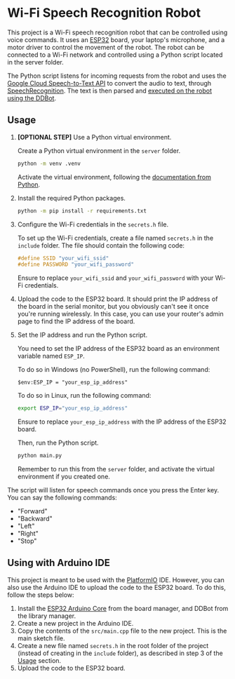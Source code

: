 # Wi-Fi Speech Recognition Robot

This project is a Wi-Fi speech recognition robot that can be controlled using voice commands. It uses an [ESP32](https://www.espressif.com/en/products/socs/esp32) board, your laptop's microphone, and a motor driver to control the movement of the robot. The robot can be connected to a Wi-Fi network and controlled using a Python script located in the server folder.

The Python script listens for incoming requests from the robot and uses the [Google Cloud Speech-to-Text API](https://cloud.google.com/speech-to-text) to convert the audio to text, through [SpeechRecognition](https://github.com/Uberi/speech_recognition). The text is then parsed and [executed on the robot using the DDBot](https://github.com/eccentricOrange/DDBot).

## Usage
1.  **\[OPTIONAL STEP\]** Use a Python virtual environment.

    Create a Python virtual environment in the `server` folder.

    ```sh
    python -m venv .venv
    ```

    Activate the virtual environment, following the [documentation from Python](https://docs.python.org/3/tutorial/venv.html).

2.  Install the required Python packages.

    ```sh
    python -m pip install -r requirements.txt
    ``` 

3.  Configure the Wi-Fi credentials in the `secrets.h` file.

    To set up the Wi-Fi credentials, create a file named `secrets.h` in the `include` folder. The file should contain the following code:

    ```c++
    #define SSID "your_wifi_ssid"
    #define PASSWORD "your_wifi_password"
    ```

    Ensure to replace `your_wifi_ssid` and `your_wifi_password` with your Wi-Fi credentials.

4.  Upload the code to the ESP32 board. It should print the IP address of the board in the serial monitor, but you obviously can't see it once you're running wirelessly. In this case, you can use your router's admin page to find the IP address of the board.

5.  Set the IP address and run the Python script.

    You need to set the IP address of the ESP32 board as an environment variable named `ESP_IP`.
    
    To do so in Windows (no PowerShell), run the following command:

    ```pwsh
    $env:ESP_IP = "your_esp_ip_address"
    ```

    To do so in Linux, run the following command:

    ```sh
    export ESP_IP="your_esp_ip_address"
    ```

    Ensure to replace `your_esp_ip_address` with the IP address of the ESP32 board.

    Then, run the Python script.

    ```sh
    python main.py
    ```

    Remember to run this from the `server` folder, and activate the virtual environment if you created one.

The script will listen for speech commands once you press the Enter key. You can say the following commands:
* "Forward"
* "Backward"
* "Left"
* "Right"
* "Stop"

## Using with Arduino IDE
This project is meant to be used with the [PlatformIO](https://platformio.org/) IDE. However, you can also use the Arduino IDE to upload the code to the ESP32 board. To do this, follow the steps below:

1.  Install the [ESP32 Arduino Core](https://espressif-docs.readthedocs-hosted.com/projects/arduino-esp32/en/latest/installing.html) from the board manager, and DDBot from the library manager.
2.  Create a new project in the Arduino IDE.
3.  Copy the contents of the `src/main.cpp` file to the new project. This is the main sketch file.
4.  Create a new file named `secrets.h` in the root folder of the project (instead of creating in the `include` folder), as described in step 3 of the [Usage](#usage) section.
5.  Upload the code to the ESP32 board.